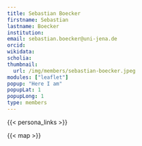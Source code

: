 ```yaml
---
title: Sebastian Boecker
firstname: Sebastian
lastname: Boecker
institution: 
email: sebastian.boecker@uni-jena.de
orcid: 
wikidata: 
scholia: 
thumbnail:
  url: /img/members/sebastian-boecker.jpeg
modules: ["leaflet"]
popup: "Here I am"
popupLat: 1
popupLong: 1
type: members
---
```


{{< persona_links >}}

{{< map >}}
